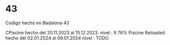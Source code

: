 # 43
Codigo hecho en Badalona 43

CPiscine hecho del 20.11.2023 al 15.12.2023.                 nivel :  9 76%
Piscine Reloaded hecho del 02.01.2024  al 09.01.2024         nivel :  TODO